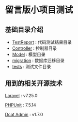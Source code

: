 # 留言版小项目测试

## 基础目录介绍

- [TestReport](TestReport) : 代码测试结果目录
- [Controller](app/Http/Controllers) : 控制器目录
- [Model](app/Model) : 模型目录
- [migration](database/migrations) : 数据库迁移目录
- [tests](tests) : 测试文件目录

## 用到的相关开源技术

[Laravel](https://github.com/laravel/laravel) : v7.25.0

[PHPUnit](https://github.com/sebastianbergmann/phpunit) : 7.5.14

[Dcat Admin](https://github.com/jqhph/dcat-admin) : v1.7.0

